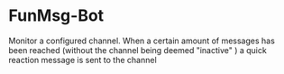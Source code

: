 # FunMsg-Bot
 Monitor a configured channel. When a certain amount of messages has been reached (without the channel being deemed "inactive" ) a quick reaction message is sent to the channel
